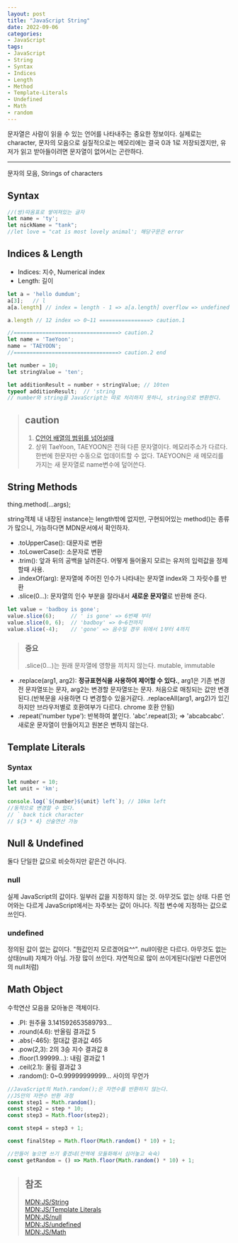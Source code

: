 ```yaml
---
layout: post
title: "JavaScript String"
date: 2022-09-06
categories:
- JavaScript
tags:
- JavaScript
- String
- Syntax
- Indices
- Length
- Method
- Template-Literals
- Undefined
- Math
- random
---
```


문자열은 사람이 읽을 수 있는 언어를 나타내주는 중요한 정보이다. 실제로는 character, 문자의 모음으로 실질적으로는 메모리에는 결국 0과 1로 저장되겠지만, 유저가 읽고 받아들이려면 문자열이 없어서는 곤란하다.

---

문자의 모음, Strings of characters

## Syntax

```javascript
//(쌍)따옴표로 쌓여져있는 글자
let name = 'ty';
let nickName = "tank";
//let love = "cat is most lovely animal'; 해당구문은 error
```

## Indices & Length

- Indices: 지수, Numerical index
- Length: 길이

```javascript
let a = 'hello dumdum';
a[3];   // l
a[a.length] // index = length - 1 => a[a.length] overflow => undefined

a.length // 12 index => 0~11 ================> caution.1

//=================================> caution.2
let name = 'TaeYoon';
name = 'TAEYOON';
//=================================> caution.2 end

let number = 10;
let stringValue = 'ten';

let additionResult = number + stringValue; // 10ten
typeof additionResult;  // 'string
// number와 string을 JavaScript는 따로 처리하지 못하니, string으로 변환한다.
```

> ## caution
> 1. [C언어 배열의 범위를 넘어설때](https://blog.naver.com/PostView.nhn?isHttpsRedirect=true&blogId=tipsware&logNo=221054714926&categoryNo=50&parentCategoryNo=0&viewDate=&currentPage=1&postListTopCurrentPage=1&from=search)   
> 2. 상위 TaeYoon, TAEYOON은 전혀 다른 문자열이다. 메모리주소가 다르다. 한번에 한문자만 수동으로 업데이트할 수 없다. TAEYOON은 새 메모리를 가지는 새 문자열로 name변수에 덮어쓴다.

## String Methods

thing.method(...args);

string객체 내 내장된 instance는 length밖에 없지만, 구현되어있는 method()는 종류가 많으니, 가능하다면 MDN문서에서 확인하자.

- .toUpperCase(): 대문자로 변환
- .toLowerCase(): 소문자로 변환
- .trim(): 앞과 뒤의 공백을 날려준다. 어떻게 들어올지 모르는 유저의 입력값을 정제할때 사용.
- .indexOf(arg): 문자열에 주어진 인수가 나타내는 문자열 index와 그 자릿수를 반환
- .slice(0...): 문자열의 인수 부분을 잘라내서 **새로운 문자열**로 반환해 준다.

```javascript
let value = 'badboy is gone';
value.slice(6);     // ' is gone' => 6번째 부터
value.slice(0, 6);  // 'badboy' => 0~6전까지
value.slice(-4);    // 'gone' => 음수일 경우 뒤에서 1부터 4까지
```

> ### 중요
> .slice(0...)는 원래 문자열에 영향을 끼치지 않는다. mutable, immutable

- .replace(arg1, arg2): **정규표현식을 사용하여 제어할 수 있다.**, arg1은 기존 변경전 문자열또는 문자, arg2는 변경할 문자열또는 문자. 처음으로 매칭되는 값만 변경된다.(반복문을 사용하면 다 변경할수 있을거같다. .replaceAll(arg1, arg2)가 있긴하지만 브라우저별로 호환여부가 다르다. chrome 호환 안됨)
- .repeat('number type'): 반복하여 붙인다. 'abc'.repeat(3); => 'abcabcabc'. 새로운 문자열이 만들어지고 원본은 변하지 않는다.

## Template Literals

### Syntax

```javascript
let number = 10;
let unit = 'km';

console.log(`${number}${unit} left`); // 10km left
//동적으로 변경할 수 있다.
// ` back tick character
// ${3 * 4} 산술연산 가능
```

## Null & Undefined

둘다 단일한 값으로 비슷하지만 같은건 아니다.

### null

실제 JavaScript의 값이다. 일부러 값을 지정하지 않는 것. 아무것도 없는 상태. 다른 언어와는 다르게 JavaScript에서는 자주보는 값이 아니다. 직접 변수에 지정하는 값으로 쓰인다.

### undefined

정의된 값이 없는 값이다. "뭔값인지 모르겠어요^^". null이랑은 다르다. 아무것도 없는 상태(null) 자체가 아님. 가장 많이 쓰인다. 자연적으로 많이 쓰이게된다(일반 다른언어의 null처럼)

## Math Object

수학연산 모음을 모아놓은 객체이다.

- .PI: 원주율 3.141592653589793...
- .round(4.6): 반올림 결과값 5
- .abs(-465): 절대값 결과값 465
- .pow(2,3): 2의 3승 지수 결과값 8
- .floor(1.99999...): 내림 결과값 1
- .ceil(2.1): 올림 결과값 3
- .random(): 0~0.99999999999...  사이의 무언가

```javascript
//JavaScript의 Math.random();은 자연수를 반환하지 않는다.
//JS만의 자연수 반환 과정
const step1 = Math.random();
const step2 = step * 10;
const step3 = Math.floor(step2);

const step4 = step3 + 1;

const finalStep = Math.floor(Math.random() * 10) + 1;

//만들어 놓으면 쓰기 좋겠네(전역에 모듈화해서 심어놓고 슉슉)
const getRandom = () => Math.floor(Math.random() * 10) + 1;
```

> ## 참조
> [MDN:JS/String](https://developer.mozilla.org/ko/docs/Web/JavaScript/Reference/Global_Objects/String)   
> [MDN:JS/Template Literals](https://developer.mozilla.org/ko/docs/Web/JavaScript/Reference/Template_literals)   
> [MDN:JS/null](https://developer.mozilla.org/ko/docs/Web/JavaScript/Reference/Operators/null)   
> [MDN:JS/undefined](https://developer.mozilla.org/ko/docs/Web/JavaScript/Reference/Global_Objects/undefined)   
> [MDN:JS/Math](https://developer.mozilla.org/ko/docs/Web/JavaScript/Reference/Global_Objects/Math)